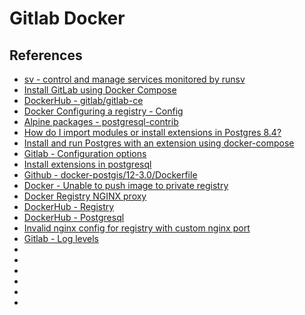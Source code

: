 # Gitlab Docker

## References
* [sv - control and manage services monitored by runsv](http://smarden.org/runit/sv.8.html)
* [Install GitLab using Docker Compose](https://docs.gitlab.com/omnibus/docker/#install-gitlab-using-docker-compose)
* [DockerHub - gitlab/gitlab-ce](https://hub.docker.com/r/gitlab/gitlab-ce/tags?page=1&ordering=last_updated)
* [Docker Configuring a registry - Config](https://docs.docker.com/registry/configuration/)
* [Alpine packages - postgresql-contrib](https://pkgs.alpinelinux.org/contents?branch=edge&name=postgresql-contrib&arch=x86&repo=main)
* [How do I import modules or install extensions in Postgres 8.4?](https://stackoverflow.com/questions/1564056/how-do-i-import-modules-or-install-extensions-in-postgres-8-4)
* [Install and run Postgres with an extension using docker-compose](https://gist.github.com/leopoldodonnell/b0b7e06943bd389560184d948bdc2d5b)
* [Gitlab - Configuration options](https://docs.gitlab.com/omnibus/settings/configuration.html)
* [Install extensions in postgresql](https://rug.al/operation/2014/02/26/install-extensions-in-postgresql)
* [Github - docker-postgis/12-3.0/Dockerfile](https://github.com/postgis/docker-postgis/blob/4eb614133d6aa87bfc5c952d24b7eb1f499e5c7c/12-3.0/Dockerfile)
* [Docker - Unable to push image to private registry](https://stackoverflow.com/questions/26926749/docker-unable-to-push-image-to-private-registry)
* [Docker Registry NGINX proxy](https://docs.docker.com/registry/recipes/nginx/)
* [DockerHub - Registry](https://hub.docker.com/_/registry?tab=tags&page=1&ordering=last_updated)
* [DockerHub - Postgresql](https://hub.docker.com/_/postgres)
* [Invalid nginx config for registry with custom nginx port](https://gitlab.com/gitlab-org/omnibus-gitlab/-/issues/1336)
* [Gitlab - Log levels](https://docs.gitlab.com/runner/configuration/advanced-configuration.html#the-global-section)
* []()
* []()
* []()
* []()
* []()
* []()